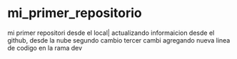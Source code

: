 # mi_primer_repositorio
mi primer repositori
desde  el local|
actualizando informaicion desde el github, desde la nube
segundo cambio
tercer cambi
agregando nueva linea de codigo en la rama dev
